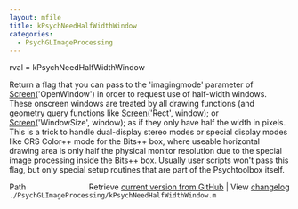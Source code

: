 ```yaml
---
layout: mfile
title: kPsychNeedHalfWidthWindow
categories:
  - PsychGLImageProcessing
---
```


rval = kPsychNeedHalfWidthWindow

Return a flag that you can pass to the 'imagingmode' parameter of
[Screen](/docs/Screen)\('OpenWindow'\) in order to request use of half\-width windows. These
onscreen windows are treated by all drawing functions \(and geometry query
functions like [Screen](/docs/Screen)\('Rect', window\); or [Screen](/docs/Screen)\('WindowSize', window\);
as if they only have half the width in pixels. This is a trick to handle
dual\-display stereo modes or special display modes like CRS Color\+\+ mode
for the Bits\+\+ box, where useable horizontal drawing area is only half
the physical monitor resolution due to the special image processing
inside the Bits\+\+ box. Usually user scripts won't pass this flag, but
only special setup routines that are part of the Psychtoolbox itself.



<div class="code_header" style="text-align:right;">
  <span style="float:left;">Path&nbsp;&nbsp;</span> <span class="counter">Retrieve <a href=
  "https://raw.github.com/Psychtoolbox-3/Psychtoolbox-3/beta/./PsychGLImageProcessing/kPsychNeedHalfWidthWindow.m">current version from GitHub</a> | View <a href=
  "https://github.com/Psychtoolbox-3/Psychtoolbox-3/commits/beta/./PsychGLImageProcessing/kPsychNeedHalfWidthWindow.m">changelog</a></span>
</div>
<div class="code">
  <code>./PsychGLImageProcessing/kPsychNeedHalfWidthWindow.m</code>
</div>
